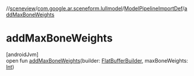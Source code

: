 //[sceneview](../../../index.md)/[com.google.ar.sceneform.lullmodel](../index.md)/[ModelPipelineImportDef](index.md)/[addMaxBoneWeights](add-max-bone-weights.md)

# addMaxBoneWeights

[androidJvm]\
open fun [addMaxBoneWeights](add-max-bone-weights.md)(builder: [FlatBufferBuilder](../../com.google.flatbuffers/-flat-buffer-builder/index.md), maxBoneWeights: [Int](https://kotlinlang.org/api/latest/jvm/stdlib/kotlin/-int/index.html))
